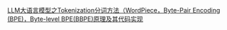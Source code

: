 [LLM大语言模型之Tokenization分词方法（WordPiece，Byte-Pair Encoding (BPE)，Byte-level BPE(BBPE)原理及其代码实现](https://zhuanlan.zhihu.com/p/652520262)
